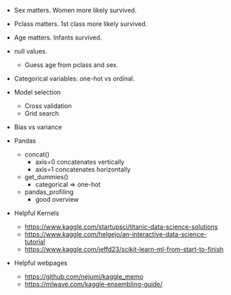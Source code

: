 - Sex matters. Women more likely survived.
- Pclass matters. 1st class more likely survived.
- Age matters. Infants survived.

- null values.
  - Guess age from pclass and sex.

- Categorical variables: one-hot vs ordinal.

- Model selection
  - Cross validation
  - Grid search

- Bias vs variance

- Pandas
  - concat()
    - axis=0 concatenates vertically
    - axis=1 concatenates horizontally
  - get_dummies()
    - categorical => one-hot
  - pandas_profiling
    - good overview

- Helpful Kernels
  - https://www.kaggle.com/startupsci/titanic-data-science-solutions
  - https://www.kaggle.com/helgejo/an-interactive-data-science-tutorial
  - https://www.kaggle.com/jeffd23/scikit-learn-ml-from-start-to-finish

- Helpful webpages
  - https://github.com/nejumi/kaggle_memo
  - https://mlwave.com/kaggle-ensembling-guide/
  